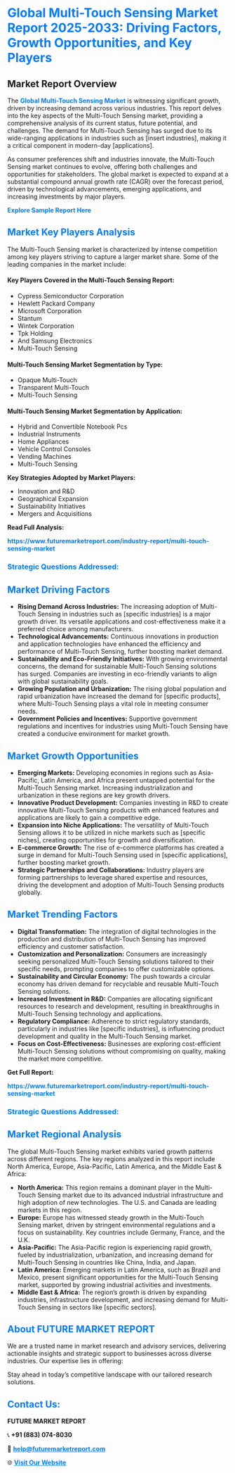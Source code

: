 <h1 style="color: #007BFF;">Global Multi-Touch Sensing Market Report 2025-2033: Driving Factors, Growth Opportunities, and Key Players</h1>

<section id="overview">
<h2>Market Report Overview</h2>
<p>The <a href="https://www.futuremarketreport.com/industry-report/multi-touch-sensing-market" style="color: #007BFF; text-decoration: none;"><strong>Global Multi-Touch Sensing Market</strong></a> is witnessing significant growth, driven by increasing demand across various industries. This report delves into the key aspects of the Multi-Touch Sensing market, providing a comprehensive analysis of its current status, future potential, and challenges. The demand for Multi-Touch Sensing has surged due to its wide-ranging applications in industries such as [insert industries], making it a critical component in modern-day [applications].</p>
<p>As consumer preferences shift and industries innovate, the Multi-Touch Sensing market continues to evolve, offering both challenges and opportunities for stakeholders. The global market is expected to expand at a substantial compound annual growth rate (CAGR) over the forecast period, driven by technological advancements, emerging applications, and increasing investments by major players.</p>
</section>

<section id="overview">
<p><a href="https://www.futuremarketreport.com/request-sample/reportId=101044" style="color: #007BFF; text-decoration: none;"><strong>Explore Sample Report Here</strong></a></p>
</section>

<section id="key-players">
<h2 style="color: #007BFF;">Market Key Players Analysis</h2>
<p>The Multi-Touch Sensing market is characterized by intense competition among key players striving to capture a larger market share. Some of the leading companies in the market include:</p>
<h4>Key Players Covered in the Multi-Touch Sensing Report:</h4>
<ul><li>Cypress Semiconductor Corporation</li><li>Hewlett Packard Company</li><li>Microsoft Corporation</li><li>Stantum</li><li>Wintek Corporation</li><li>Tpk Holding</li><li>And Samsung Electronics</li><li>Multi-Touch Sensing</li></ul>
<h4>Multi-Touch Sensing Market Segmentation by Type:</h4>
<ul><li>Opaque Multi-Touch</li><li>Transparent Multi-Touch</li><li>Multi-Touch Sensing</li></ul>

<h4>Multi-Touch Sensing Market Segmentation by Application:</h4>
<ul><li>Hybrid and Convertible Notebook Pcs</li><li>Industrial Instruments</li><li>Home Appliances</li><li>Vehicle Control Consoles</li><li>Vending Machines</li><li>Multi-Touch Sensing</li></ul>
<p><strong>Key Strategies Adopted by Market Players:</strong></p>
<ul>
<li>Innovation and R&D</li>
<li>Geographical Expansion</li>
<li>Sustainability Initiatives</li>
<li>Mergers and Acquisitions</li>
</ul>
</section>

<section>
<p><strong>Read Full Analysis: </strong></p><a href="https://www.futuremarketreport.com/industry-report/multi-touch-sensing-market" style="color: #007BFF; text-decoration: none;"><strong>https://www.futuremarketreport.com/industry-report/multi-touch-sensing-market</strong></a>
<h3 style="color: #007BFF;">Strategic Questions Addressed:</h3>
</section>

<section id="driving-factors">
<h2 style="color: #007BFF;">Market Driving Factors</h2>
<ul>
<li><strong>Rising Demand Across Industries:</strong> The increasing adoption of Multi-Touch Sensing in industries such as [specific industries] is a major growth driver. Its versatile applications and cost-effectiveness make it a preferred choice among manufacturers.</li>
<li><strong>Technological Advancements:</strong> Continuous innovations in production and application technologies have enhanced the efficiency and performance of Multi-Touch Sensing, further boosting market demand.</li>
<li><strong>Sustainability and Eco-Friendly Initiatives:</strong> With growing environmental concerns, the demand for sustainable Multi-Touch Sensing solutions has surged. Companies are investing in eco-friendly variants to align with global sustainability goals.</li>
<li><strong>Growing Population and Urbanization:</strong> The rising global population and rapid urbanization have increased the demand for [specific products], where Multi-Touch Sensing plays a vital role in meeting consumer needs.</li>
<li><strong>Government Policies and Incentives:</strong> Supportive government regulations and incentives for industries using Multi-Touch Sensing have created a conducive environment for market growth.</li>
</ul>
</section>

<section id="growth-opportunities">
<h2 style="color: #007BFF;">Market Growth Opportunities</h2>
<ul>
<li><strong>Emerging Markets:</strong> Developing economies in regions such as Asia-Pacific, Latin America, and Africa present untapped potential for the Multi-Touch Sensing market. Increasing industrialization and urbanization in these regions are key growth drivers.</li>
<li><strong>Innovative Product Development:</strong> Companies investing in R&D to create innovative Multi-Touch Sensing products with enhanced features and applications are likely to gain a competitive edge.</li>
<li><strong>Expansion into Niche Applications:</strong> The versatility of Multi-Touch Sensing allows it to be utilized in niche markets such as [specific niches], creating opportunities for growth and diversification.</li>
<li><strong>E-commerce Growth:</strong> The rise of e-commerce platforms has created a surge in demand for Multi-Touch Sensing used in [specific applications], further boosting market growth.</li>
<li><strong>Strategic Partnerships and Collaborations:</strong> Industry players are forming partnerships to leverage shared expertise and resources, driving the development and adoption of Multi-Touch Sensing products globally.</li>
</ul>
</section>

<section id="trending-factors">
<h2 style="color: #007BFF;">Market Trending Factors</h2>
<ul>
<li><strong>Digital Transformation:</strong> The integration of digital technologies in the production and distribution of Multi-Touch Sensing has improved efficiency and customer satisfaction.</li>
<li><strong>Customization and Personalization:</strong> Consumers are increasingly seeking personalized Multi-Touch Sensing solutions tailored to their specific needs, prompting companies to offer customizable options.</li>
<li><strong>Sustainability and Circular Economy:</strong> The push towards a circular economy has driven demand for recyclable and reusable Multi-Touch Sensing solutions.</li>
<li><strong>Increased Investment in R&D:</strong> Companies are allocating significant resources to research and development, resulting in breakthroughs in Multi-Touch Sensing technology and applications.</li>
<li><strong>Regulatory Compliance:</strong> Adherence to strict regulatory standards, particularly in industries like [specific industries], is influencing product development and quality in the Multi-Touch Sensing market.</li>
<li><strong>Focus on Cost-Effectiveness:</strong> Businesses are exploring cost-efficient Multi-Touch Sensing solutions without compromising on quality, making the market more competitive.</li>
</ul>
</section>

<section>
<p><strong>Get Full Report: </strong></p><a href="https://www.futuremarketreport.com/industry-report/multi-touch-sensing-market" style="color: #007BFF; text-decoration: none;"><strong>https://www.futuremarketreport.com/industry-report/multi-touch-sensing-market</strong></a>
<h3 style="color: #007BFF;">Strategic Questions Addressed:</h3>
</section>


<section id="regional-analysis">
<h2 style="color: #007BFF;">Market Regional Analysis</h2>
<p>The global Multi-Touch Sensing market exhibits varied growth patterns across different regions. The key regions analyzed in this report include North America, Europe, Asia-Pacific, Latin America, and the Middle East & Africa:</p>
<ul>
<li><strong>North America:</strong> This region remains a dominant player in the Multi-Touch Sensing market due to its advanced industrial infrastructure and high adoption of new technologies. The U.S. and Canada are leading markets in this region.</li>
<li><strong>Europe:</strong> Europe has witnessed steady growth in the Multi-Touch Sensing market, driven by stringent environmental regulations and a focus on sustainability. Key countries include Germany, France, and the U.K.</li>
<li><strong>Asia-Pacific:</strong> The Asia-Pacific region is experiencing rapid growth, fueled by industrialization, urbanization, and increasing demand for Multi-Touch Sensing in countries like China, India, and Japan.</li>
<li><strong>Latin America:</strong> Emerging markets in Latin America, such as Brazil and Mexico, present significant opportunities for the Multi-Touch Sensing market, supported by growing industrial activities and investments.</li>
<li><strong>Middle East & Africa:</strong> The region’s growth is driven by expanding industries, infrastructure development, and increasing demand for Multi-Touch Sensing in sectors like [specific sectors].</li>
</ul>
</section>

<footer>
<h2 style="color: #007BFF;">About FUTURE MARKET REPORT</h2>
<p>We are a trusted name in market research and advisory services, delivering actionable insights and strategic support to businesses across diverse industries. Our expertise lies in offering:</p>

<p>Stay ahead in today’s competitive landscape with our tailored research solutions.</p>

<h2 style="color: #007BFF;">Contact Us:</h2>
<p><strong>FUTURE MARKET REPORT</strong></p>
<p>📞 <strong>+91 (883) 074-8030</strong></p>
<p>📧 <strong><a href="mailto:help@futuremarketreport.com" style="color: #007BFF;">help@futuremarketreport.com</a></strong></p>
<p>🌐 <strong><a href="https://www.futuremarketreport.com/" style="color: #007BFF;">Visit Our Website</a></strong></p>
</footer>